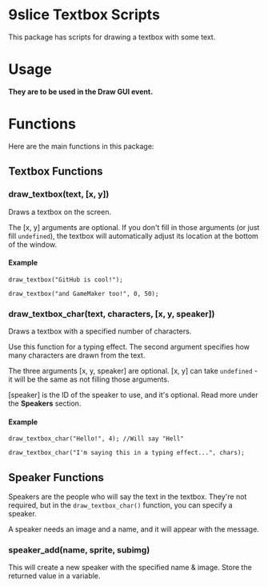 # 9slice Textbox Scripts

This package has scripts for drawing a textbox with some text.

# Usage

**They are to be used in the Draw GUI event.**

# Functions

Here are the main functions in this package:

## Textbox Functions

### draw_textbox(text, [x, y])

Draws a textbox on the screen.

The [x, y] arguments are optional. If you don't fill in those arguments (or just fill `undefined`), the textbox will automatically adjust its location at the bottom of the window.

#### Example

```
draw_textbox("GitHub is cool!");

draw_textbox("and GameMaker too!", 0, 50);
```

### draw_textbox_char(text, characters, [x, y, speaker])

Draws a textbox with a specified number of characters.

Use this function for a typing effect. The second argument specifies how many characters are drawn from the text.

The three arguments [x, y, speaker] are optional. [x, y] can take `undefined` - it will be the same as not filling those arguments.

[speaker] is the ID of the speaker to use, and it's optional. Read more under the **Speakers** section.

#### Example
```
draw_textbox_char("Hello!", 4); //Will say "Hell"

draw_textbox_char("I'm saying this in a typing effect...", chars);
```

## Speaker Functions

Speakers are the people who will say the text in the textbox. They're not required, but in the `draw_textbox_char()` function, you can specify a speaker.

A speaker needs an image and a name, and it will appear with the message.

### speaker_add(name, sprite, subimg)

This will create a new speaker with the specified name & image. Store the returned value in a variable.



